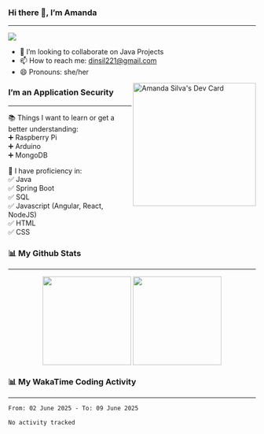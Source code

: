 ### Hi there 👋, I’m Amanda
______________________________________________________________________________________________
![](https://komarev.com/ghpvc/?username=amanda-dasilva)

- 👯 I’m looking to collaborate on Java Projects
- 📫 How to reach me: dinsil221@gmail.com
- 😄 Pronouns: she/her

<a href="https://app.daily.dev/amandasilva"><img align="right" src="https://api.daily.dev/devcards/1570c08eeb544cb499dd79d3e26fd8c9.png?r=clu" width="250" alt="Amanda Silva's Dev Card"/></a>






### I’m an Application Security
______________________________________________________________________________________________

📚 Things I want to learn or get a better understanding:<br />
   :heavy_plus_sign: Raspberry Pi<br />
   :heavy_plus_sign: Arduino<br />
   :heavy_plus_sign: MongoDB<br />
 
 🎉 I have proficiency in:<br />
   :white_check_mark: Java<br />
   :white_check_mark: Spring Boot<br />
   :white_check_mark: SQL<br />
   :white_check_mark: Javascript (Angular, React, NodeJS)<br />
   :white_check_mark: HTML<br />
   :white_check_mark: CSS<br />
 
 
### 📊 My Github Stats
______________________________________________________________________________________________
<p align="center">
<img height="180em" src="https://github-readme-stats.vercel.app/api?username=amanda-dasilva&show_icons=true&theme=dark" align = "center"/>
<img height="180em" src="https://github-readme-stats.vercel.app/api/top-langs/?username=amanda-dasilva&layout=compact&theme=dark" align = "center"/>
</p>


### 📊 My WakaTime Coding Activity
______________________________________________________________________________________________
<!--START_SECTION:waka-->

```txt
From: 02 June 2025 - To: 09 June 2025

No activity tracked
```

<!--END_SECTION:waka-->





<!--
**amanda-dasilva/amanda-dasilva** is a ✨ _special_ ✨ repository because its `README.md` (this file) appears on your GitHub profile.

Here are some ideas to get you started:

- 🔭 I’m currently working on ...
- 🌱 I’m currently learning ...
- 👯 I’m looking to collaborate on ...
- 🤔 I’m looking for help with ...
- 💬 Ask me about ...
- 📫 How to reach me: ...
- 😄 Pronouns: ...
- ⚡ Fun fact: ...
-->
